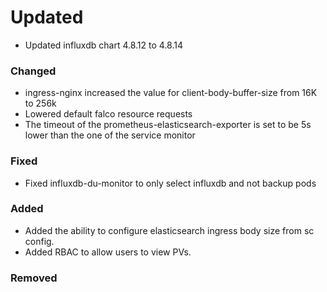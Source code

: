# Updated

- Updated influxdb chart 4.8.12 to 4.8.14

### Changed

- ingress-nginx increased the value for client-body-buffer-size from 16K to 256k
- Lowered default falco resource requests
- The timeout of the prometheus-elasticsearch-exporter is set to be 5s lower than the one of the service monitor

### Fixed

- Fixed influxdb-du-monitor to only select influxdb and not backup pods

### Added

- Added the ability to configure elasticsearch ingress body size from sc config.
- Added RBAC to allow users to view PVs.

### Removed
